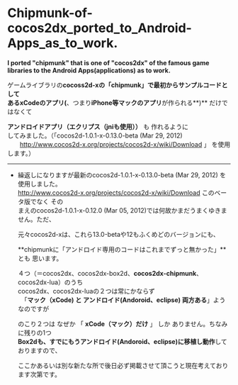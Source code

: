 Chipmunk-of-cocos2dx_ported_to_Android-Apps_as_to_work.
=============================
**I  ported    "chipmunk"   that is one of  "cocos2dx"  of the famous game libraries to the Android Apps(applications) as  to work.**
  
ゲームライブラリの**cocoss2d-xの「chipmunk」**で最初からサンプルコードとして  
ある**xCodeのアプリ(**、つまり**iPhone等マックのアプリ**が作られる**)** だけではなくて  
  
  **アンドロイドアプリ（エクリプス（jniも使用））** も 作れるように   
してみました。（「cocos2d-1.0.1-x-0.13.0-beta (Mar 29, 2012)  
　　http://www.cocos2d-x.org/projects/cocos2d-x/wiki/Download 」 を使用します。）

***  
* 繰返しになりますが最新のcocos2d-1.0.1-x-0.13.0-beta (Mar 29, 2012) を使用しました。  
http://www.cocos2d-x.org/projects/cocos2d-x/wiki/Download このベータ版でなく その  
まえのcocos2d-1.0.1-x-0.12.0 (Mar 05, 2012)では何故かまだうまくゆきません。ただ、  
  
  
  元々cocos2d-xは、これら13.0-betaや12もふくめどのバージョンにも、  
  
  
  **chipmunkに「アンドロイド専用のコードはこれまでずっと無かった」**とも 思います。  
  
  
  ４つ（＝cocos2dx、cocos2dx-box2d、**cocos2dx-chipmunk**、cocos2dx-lua）のうち  
cocos2dx、cocos2dx-luaの２つは常にかならず  
　「**マック（xCode) と アンドロイド(Andoroid、eclipse) 両方ある**」ようなのですが   
  
  
  のこり２つは なぜか 「 **xCode（マック）だけ** 」 しか ありません。ちなみに残りの1つ  
**Box2dも、すでにもうアンドロイド(Andoroid、eclipse)に移植し動作**しておりますので、  
  
  
  ここかあるいは別な新たな所で後日必ず掲載させて頂こうと現在考えております次第です。